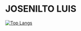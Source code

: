 # JOSENILTO LUIS

[![Top Langs](https://github-readme-stats.vercel.app/api/top-langs/?username=josenilto)](https://josenilto.github.io/)
